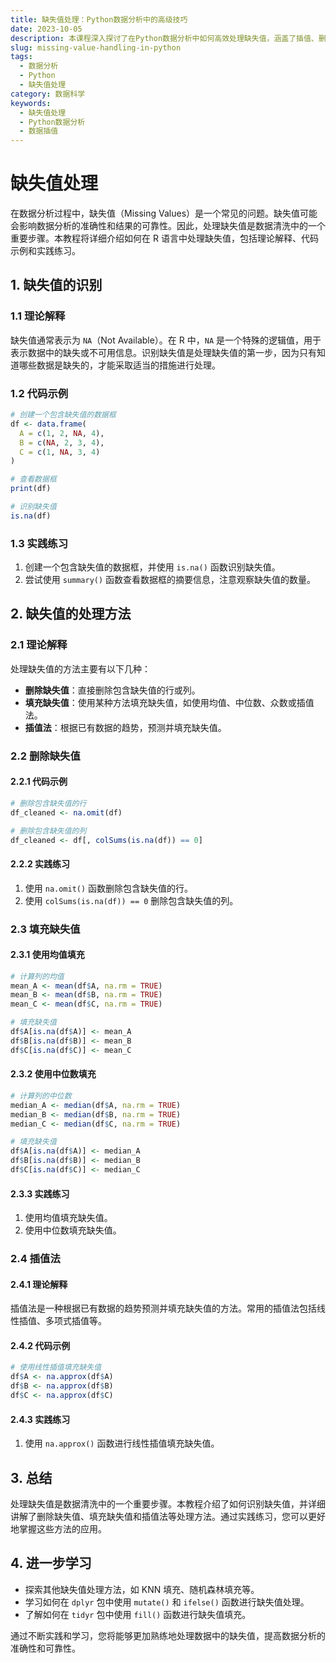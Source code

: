 ```yaml
---
title: 缺失值处理：Python数据分析中的高级技巧
date: 2023-10-05
description: 本课程深入探讨了在Python数据分析中如何高效处理缺失值，涵盖了插值、删除和填充等多种方法，帮助你提升数据处理能力。
slug: missing-value-handling-in-python
tags:
  - 数据分析
  - Python
  - 缺失值处理
category: 数据科学
keywords:
  - 缺失值处理
  - Python数据分析
  - 数据插值
---
```


# 缺失值处理

在数据分析过程中，缺失值（Missing Values）是一个常见的问题。缺失值可能会影响数据分析的准确性和结果的可靠性。因此，处理缺失值是数据清洗中的一个重要步骤。本教程将详细介绍如何在 R 语言中处理缺失值，包括理论解释、代码示例和实践练习。

## 1. 缺失值的识别

### 1.1 理论解释

缺失值通常表示为 `NA`（Not Available）。在 R 中，`NA` 是一个特殊的逻辑值，用于表示数据中的缺失或不可用信息。识别缺失值是处理缺失值的第一步，因为只有知道哪些数据是缺失的，才能采取适当的措施进行处理。

### 1.2 代码示例

```r
# 创建一个包含缺失值的数据框
df <- data.frame(
  A = c(1, 2, NA, 4),
  B = c(NA, 2, 3, 4),
  C = c(1, NA, 3, 4)
)

# 查看数据框
print(df)

# 识别缺失值
is.na(df)
```

### 1.3 实践练习

1. 创建一个包含缺失值的数据框，并使用 `is.na()` 函数识别缺失值。
2. 尝试使用 `summary()` 函数查看数据框的摘要信息，注意观察缺失值的数量。

## 2. 缺失值的处理方法

### 2.1 理论解释

处理缺失值的方法主要有以下几种：

- **删除缺失值**：直接删除包含缺失值的行或列。
- **填充缺失值**：使用某种方法填充缺失值，如使用均值、中位数、众数或插值法。
- **插值法**：根据已有数据的趋势，预测并填充缺失值。

### 2.2 删除缺失值

#### 2.2.1 代码示例

```r
# 删除包含缺失值的行
df_cleaned <- na.omit(df)

# 删除包含缺失值的列
df_cleaned <- df[, colSums(is.na(df)) == 0]
```

#### 2.2.2 实践练习

1. 使用 `na.omit()` 函数删除包含缺失值的行。
2. 使用 `colSums(is.na(df)) == 0` 删除包含缺失值的列。

### 2.3 填充缺失值

#### 2.3.1 使用均值填充

```r
# 计算列的均值
mean_A <- mean(df$A, na.rm = TRUE)
mean_B <- mean(df$B, na.rm = TRUE)
mean_C <- mean(df$C, na.rm = TRUE)

# 填充缺失值
df$A[is.na(df$A)] <- mean_A
df$B[is.na(df$B)] <- mean_B
df$C[is.na(df$C)] <- mean_C
```

#### 2.3.2 使用中位数填充

```r
# 计算列的中位数
median_A <- median(df$A, na.rm = TRUE)
median_B <- median(df$B, na.rm = TRUE)
median_C <- median(df$C, na.rm = TRUE)

# 填充缺失值
df$A[is.na(df$A)] <- median_A
df$B[is.na(df$B)] <- median_B
df$C[is.na(df$C)] <- median_C
```

#### 2.3.3 实践练习

1. 使用均值填充缺失值。
2. 使用中位数填充缺失值。

### 2.4 插值法

#### 2.4.1 理论解释

插值法是一种根据已有数据的趋势预测并填充缺失值的方法。常用的插值法包括线性插值、多项式插值等。

#### 2.4.2 代码示例

```r
# 使用线性插值填充缺失值
df$A <- na.approx(df$A)
df$B <- na.approx(df$B)
df$C <- na.approx(df$C)
```

#### 2.4.3 实践练习

1. 使用 `na.approx()` 函数进行线性插值填充缺失值。

## 3. 总结

处理缺失值是数据清洗中的一个重要步骤。本教程介绍了如何识别缺失值，并详细讲解了删除缺失值、填充缺失值和插值法等处理方法。通过实践练习，您可以更好地掌握这些方法的应用。

## 4. 进一步学习

- 探索其他缺失值处理方法，如 KNN 填充、随机森林填充等。
- 学习如何在 `dplyr` 包中使用 `mutate()` 和 `ifelse()` 函数进行缺失值处理。
- 了解如何在 `tidyr` 包中使用 `fill()` 函数进行缺失值填充。

通过不断实践和学习，您将能够更加熟练地处理数据中的缺失值，提高数据分析的准确性和可靠性。